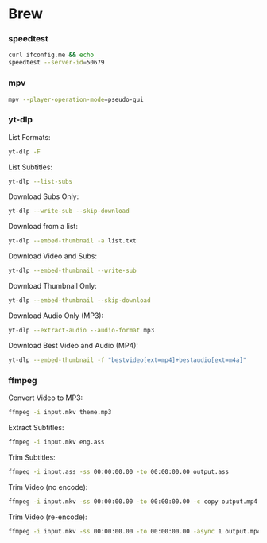 # Brew

### speedtest
```bash
curl ifconfig.me && echo
speedtest --server-id=50679
```

### mpv
```bash
mpv --player-operation-mode=pseudo-gui
```

### yt-dlp
List Formats:
```bash
yt-dlp -F 
```
List Subtitles:
```bash
yt-dlp --list-subs 
```
Download Subs Only:
```bash
yt-dlp --write-sub --skip-download 
```
Download from a list:
```bash
yt-dlp --embed-thumbnail -a list.txt
```
Download Video and Subs:
```bash
yt-dlp --embed-thumbnail --write-sub 
```
Download Thumbnail Only:
```bash
yt-dlp --embed-thumbnail --skip-download 
```
Download Audio Only (MP3):
```bash
yt-dlp --extract-audio --audio-format mp3 
```
Download Best Video and Audio (MP4):
```bash
yt-dlp --embed-thumbnail -f "bestvideo[ext=mp4]+bestaudio[ext=m4a]" 
```

### ffmpeg
Convert Video to MP3:
```bash
ffmpeg -i input.mkv theme.mp3
```
Extract Subtitles:
```bash
ffmpeg -i input.mkv eng.ass
```
Trim Subtitles:
```bash
ffmpeg -i input.ass -ss 00:00:00.00 -to 00:00:00.00 output.ass
```
Trim Video (no encode):
```bash
ffmpeg -i input.mkv -ss 00:00:00.00 -to 00:00:00.00 -c copy output.mp4
```
Trim Video (re-encode):
```bash
ffmpeg -i input.mkv -ss 00:00:00.00 -to 00:00:00.00 -async 1 output.mp4
```
